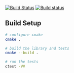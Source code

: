 [![Build Status](https://travis-ci.org/m0tive/cmake-template.svg?branch=master)](https://travis-ci.org/m0tive/cmake-template) [![Build status](https://ci.appveyor.com/api/projects/status/pc9d515sq9kdfb5i?svg=true)](https://ci.appveyor.com/project/m0tive/cmake-template)

## Build Setup

``` bash
# configure cmake
cmake .

# build the library and tests
cmake --build .

# run the tests
ctest -VV
```
